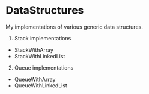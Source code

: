 # DataStructures

My implementations of various generic data structures.

1. Stack implementations
- StackWithArray
- StackWithLinkedList

2. Queue implementations
- QueueWithArray
- QueueWithLinkedList
